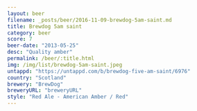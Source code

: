 ```yaml
---
layout: beer
filename: _posts/beer/2016-11-09-brewdog-5am-saint.md
title: Brewdog 5am saint
category: beer
score: 7
beer-date: "2013-05-25"
desc: "Quality amber"
permalink: /beer/:title.html
img: /img/list/brewdog-5am-saint.jpeg
untappd: "https://untappd.com/b/brewdog-five-am-saint/6976"
country: "Scotland"
brewery: "BrewDog"
breweryURL: "breweryURL"
style: "Red Ale - American Amber / Red"
---
```

